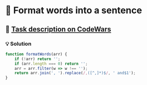# 📝 Format words into a sentence

## 🔗 [Task description on CodeWars](https://www.codewars.com/kata/51689e27fe9a00b126000004)

### 💡 Solution

```javascript
function formatWords(arr) {
    if (!arr) return '';
    if (arr.length === 0) return '';
    arr = arr.filter(w => w !== '');
    return arr.join(', ').replace(/,([^,]*)$/, ' and$1');
}
```
